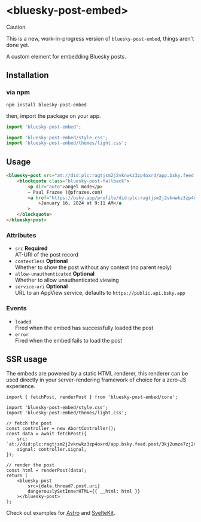 # &lt;bluesky-post-embed>

> [!CAUTION]  
> This is a new, work-in-progress version of `bluesky-post-embed`, things aren't done yet.

A custom element for embedding Bluesky posts.

## Installation

### via npm

```
npm install bluesky-post-embed
```

then, import the package on your app.

```js
import 'bluesky-post-embed';

import 'bluesky-post-embed/style.css';
import 'bluesky-post-embed/themes/light.css';
```

## Usage

```html
<bluesky-post src="at://did:plc:ragtjsm2j2vknwkz3zp4oxrd/app.bsky.feed.post/3kj2umze7zj2n">
	<blockquote class="bluesky-post-fallback">
		<p dir="auto">angel mode</p>
		— Paul Frazee (@pfrazee.com)
		<a href="https://bsky.app/profile/did:plc:ragtjsm2j2vknwkz3zp4oxrd/post/3kj2umze7zj2n"
			>January 16, 2024 at 9:11 AM</a
		>
	</blockquote>
</bluesky-post>
```

### Attributes

- `src` **Required**  
  AT-URI of the post record
- `contextless` **Optional**  
  Whether to show the post without any context (no parent reply)
- `allow-unauthenticated` **Optional**  
  Whether to allow unauthenticated viewing
- `service-uri` **Optional**  
  URL to an AppView service, defaults to `https://public.api.bsky.app`

### Events

- `loaded`  
  Fired when the embed has successfully loaded the post
- `error`  
  Fired when the embed fails to load the post

## SSR usage

The embeds are powered by a static HTML renderer, this renderer can be used directly in your
server-rendering framework of choice for a zero-JS experience.

```tsx
import { fetchPost, renderPost } from 'bluesky-post-embed/core';

import 'bluesky-post-embed/style.css';
import 'bluesky-post-embed/themes/light.css';

// fetch the post
const controller = new AbortController();
const data = await fetchPost({
	src: `at://did:plc:ragtjsm2j2vknwkz3zp4oxrd/app.bsky.feed.post/3kj2umze7zj2n`,
	signal: controller.signal,
});

// render the post
const html = renderPost(data);
return (
	<bluesky-post
		src={data.thread?.post.uri}
		dangerouslySetInnerHTML={{ __html: html }}
	></bluesky-post>
);
```

Check out examples for [Astro](https://github.com/mary-ext/bluesky-embed-astro) and
[SvelteKit](https://github.com/mary-ext/bluesky-embed-sveltekit).
